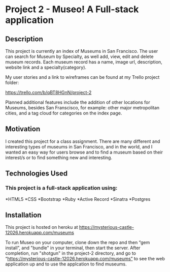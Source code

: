 # Project 2 - Museo! A Full-stack application

## Description

This project is currently an index of Museums in San Francisco. The user can search for Museum by Specialty, as well add, view, edit and delete museum records. Each museum record has a name, image url, description, website link and a specialty(category).

My user stories and a link to wireframes can be found at my Trello project folder: 

https://trello.com/b/qBT8HGnN/project-2

Planned additional features include the addition of other locations for Museums, besides San Franscisco, for example: other major metropolitan cities, and a tag cloud for categories on the index page.

## Motivation

I created this project for a class assignment. There are many different and interesting types of museums in San Francisco, and in the world, and I wanted an easy way for users browse and to find a museum based on their interest/s or to find something new and interesting.

## Technologies Used

### This project is a full-stack application using:

*HTML5
*CSS
*Bootstrap
*Ruby
*Active Record
*Sinatra
*Postgres

## Installation

This project is hosted on heroku at https://mysterious-castle-12026.herokuapp.com/museums

To run Museo on your computer, clone down the repo and then “gem install”, and "bundle" in your terminal, then start the server. After completion, run "shotgun" in the project-2 directory, and go to “https://mysterious-castle-12026.herokuapp.com/museums” to see the web application up and to use the applcation to find museums.

